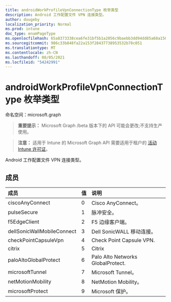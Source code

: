 ```yaml
---
title: androidWorkProfileVpnConnectionType 枚举类型
description: Android 工作配置文件 VPN 连接类型。
author: dougeby
localization_priority: Normal
ms.prod: intune
doc_type: enumPageType
ms.openlocfilehash: 65a8373338cea6fe31bf5b1a2056c9baebb3dd94dd85a68a1508a07f1fb718b3
ms.sourcegitcommit: 986c33b848fa22a153f28437738953532b78c051
ms.translationtype: MT
ms.contentlocale: zh-CN
ms.lasthandoff: 08/05/2021
ms.locfileid: "54242991"
---
```

# <a name="androidworkprofilevpnconnectiontype-enum-type"></a>androidWorkProfileVpnConnectionType 枚举类型

命名空间：microsoft.graph

> **重要提示：** Microsoft Graph /beta 版本下的 API 可能会更改;不支持生产使用。

> **注意：** 适用于 Intune 的 Microsoft Graph API 需要适用于租户的 [活动 Intune 许可证](https://go.microsoft.com/fwlink/?linkid=839381)。

Android 工作配置文件 VPN 连接类型。

## <a name="members"></a>成员
|成员|值|说明|
|:---|:---|:---|
|ciscoAnyConnect|0|Cisco AnyConnect。|
|pulseSecure|1 |脉冲安全。|
|f5EdgeClient|2 |F5 边缘客户端。|
|dellSonicWallMobileConnect|3 |Dell SonicWALL 移动连接。|
|checkPointCapsuleVpn|4 |Check Point Capsule VPN.|
|citrix|5 |Citrix|
|paloAltoGlobalProtect|6 |Palo Alto Networks GlobalProtect.|
|microsoftTunnel|7 |Microsoft Tunnel。|
|netMotionMobility|8 |NetMotion Mobility。|
|microsoftProtect|9 |Microsoft 保护。|




